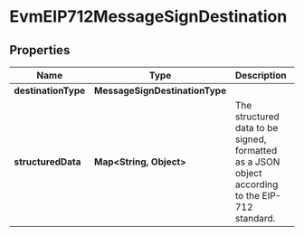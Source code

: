 

# EvmEIP712MessageSignDestination


## Properties

| Name | Type | Description | Notes |
|------------ | ------------- | ------------- | -------------|
|**destinationType** | **MessageSignDestinationType** |  |  |
|**structuredData** | **Map&lt;String, Object&gt;** | The structured data to be signed, formatted as a JSON object according to the EIP-712 standard. |  |




